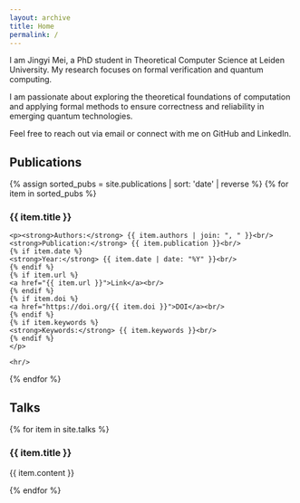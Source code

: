 ```yaml
---
layout: archive
title: Home
permalink: /
---
```


<!-- About Section -->
<div id="about">
I am Jingyi Mei, a PhD student in Theoretical Computer Science at Leiden University.  
My research focuses on formal verification and quantum computing.  

I am passionate about exploring the theoretical foundations of computation and applying formal methods to ensure correctness and reliability in emerging quantum technologies.

Feel free to reach out via email or connect with me on GitHub and LinkedIn.

</div>

<div id="publications">
  <h2>Publications</h2>

  {% assign sorted_pubs = site.publications | sort: 'date' | reverse %}
  {% for item in sorted_pubs %}
    <h3>{{ item.title }}</h3>

    <p><strong>Authors:</strong> {{ item.authors | join: ", " }}<br/>
    <strong>Publication:</strong> {{ item.publication }}<br/>
    {% if item.date %}
    <strong>Year:</strong> {{ item.date | date: "%Y" }}<br/>
    {% endif %}
    {% if item.url %}
    <a href="{{ item.url }}">Link</a><br/>
    {% endif %}
    {% if item.doi %}
    <a href="https://doi.org/{{ item.doi }}">DOI</a><br/>
    {% endif %}
    {% if item.keywords %}
    <strong>Keywords:</strong> {{ item.keywords }}<br/>
    {% endif %}
    </p>

    <hr/>
  {% endfor %}
</div>




<div id="talks">
  <h2>Talks</h2>

  {% for item in site.talks %}
    <h3>{{ item.title }}</h3>
    <p>{{ item.content }}</p>
  {% endfor %}
</div>

